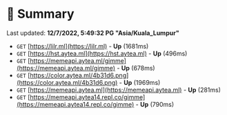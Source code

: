 # 📖 Summary
Last updated: **12/7/2022, 5:49:32 PG "Asia/Kuala_Lumpur"**

- `GET` [https://lilr.ml](https://lilr.ml) - **Up** (1681ms)
- `GET` [https://hst.aytea.ml](https://hst.aytea.ml) - **Up** (496ms)
- `GET` [https://memeapi.aytea.ml/gimme](https://memeapi.aytea.ml/gimme) - **Up** (678ms)
- `GET` [https://color.aytea.ml/4b31d6.png](https://color.aytea.ml/4b31d6.png) - **Up** (1969ms)
- `GET` [https://memeapi.aytea.ml](https://memeapi.aytea.ml) - **Up** (281ms)
- `GET` [https://memeapi.aytea14.repl.co/gimme](https://memeapi.aytea14.repl.co/gimme) - **Up** (790ms)
